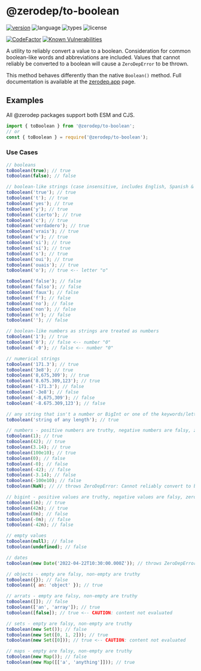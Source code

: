 # @zerodep/to-boolean

[![version](https://img.shields.io/npm/v/@zerodep/to-boolean?style=flat-square&color=blue)](https://www.npmjs.com/package/@zerodep/to-boolean)
![language](https://img.shields.io/badge/typescript-100%25-blue?style=flat-square)
![types](https://img.shields.io/badge/types-included-blue?style=flat-square)
![license](https://img.shields.io/github/license/cdepage/zerodep?color=blue&style=flat-square)

[![CodeFactor](https://www.codefactor.io/repository/github/cdepage/zerodep/badge)](https://www.codefactor.io/repository/github/cdepage/zerodep)
[![Known Vulnerabilities](https://snyk.io/test/github/cdepage/zerodep/badge.svg)](https://snyk.io/test/github/cdepage/zerodep)

A utility to reliably convert a value to a boolean. Consideration for common boolean-like words and abbreviations are included. Values that cannot reliably be converted to a boolean will cause a `ZeroDepError` to be thrown.

This method behaves differently than the native `Boolean()` method. Full documentation is available at the [zerodep.app](http://zerodep.app/#/to/boolean) page.

## Examples

All @zerodep packages support both ESM and CJS.

```javascript
import { toBoolean } from '@zerodep/to-boolean';
// or
const { toBoolean } = require('@zerodep/to-boolean');
```

### Use Cases

```javascript
// booleans
toBoolean(true); // true
toBoolean(false); // false

// boolean-like strings (case insensitive, includes English, Spanish & French terms)
toBoolean('true'); // true
toBoolean('t'); // true
toBoolean('yes'); // true
toBoolean('y'); // true
toBoolean('cierto'); // true
toBoolean('c'); // true
toBoolean('verdadero'); // true
toBoolean('vrais'); // true
toBoolean('v'); // true
toBoolean('si'); // true
toBoolean('sí'); // true
toBoolean('s'); // true
toBoolean('oui'); // true
toBoolean('ouais'); // true
toBoolean('o'); // true <-- letter "o"

toBoolean('false'); // false
toBoolean('falso'); // false
toBoolean('faux'); // false
toBoolean('f'); // false
toBoolean('no'); // false
toBoolean('non'); // false
toBoolean('n'); // false
toBoolean(''); // false

// boolean-like numbers as strings are treated as numbers
toBoolean('1'); // true
toBoolean('0'); // false <-- number "0"
toBoolean('-0'); // false <-- number "0"

// numerical strings
toBoolean('171.3'); // true
toBoolean('3e8'); // true
toBoolean('8,675,309'); // true
toBoolean('8.675.309,123'); // true
toBoolean('-171.3'); // false
toBoolean('-3e8'); // false
toBoolean('-8,675,309'); // false
toBoolean('-8.675.309,123'); // false

// any string that isn't a number or BigInt or one of the keywords/letters above
toBoolean('string of any length'); // true

// numbers - positive numbers are truthy, negative numbers are falsy, zero is always falsy
toBoolean(1); // true
toBoolean(42); // true
toBoolean(3.14); // true
toBoolean(100e10); // true
toBoolean(0); // false
toBoolean(-0); // false
toBoolean(-42); // false
toBoolean(-3.14); // false
toBoolean(-100e10); // false
toBoolean(NaN); // // throws ZeroDepError: Cannot reliably convert to boolean

// bigint - positive values are truthy, negative values are falsy, zero is always falsy
toBoolean(1n); // true
toBoolean(42n); // true
toBoolean(0n); // false
toBoolean(-0n); // false
toBoolean(-42n); // false

// empty values
toBoolean(null); // false
toBoolean(undefined); // false

// dates
toBoolean(new Date('2022-04-22T10:30:00.000Z')); // throws ZeroDepError: Cannot reliably convert to boolean

// objects - empty are falsy, non-empty are truthy
toBoolean({}); // false
toBoolean({ an: 'object' }); // true

// arrats - empty are falsy, non-empty are truthy
toBoolean([]); // false
toBoolean(['an', 'array']); // true
toBoolean([false]); // true <-- CAUTION: content not evaluated

// sets - empty are falsy, non-empty are truthy
toBoolean(new Set()); // false
toBoolean(new Set([0, 1, 2])); // true
toBoolean(new Set([0])); // true <-- CAUTION: content not evaluated

// maps - empty are falsy, non-empty are truthy
toBoolean(new Map()); // false
toBoolean(new Map([['a', 'anything']])); // true
```
